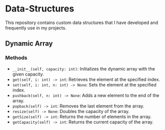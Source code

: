 # Data-Structures
This repository contains custom data structures that I have developed and frequently use in my projects.

##  Dynamic Array
### Methods

- `__init__(self, capacity: int)`: Initializes the dynamic array with the given capacity.
- `get(self, i: int) -> int`: Retrieves the element at the specified index.
- `set(self, i: int, n: int) -> None`: Sets the element at the specified index.
- `pushback(self, n: int) -> None`: Adds a new element to the end of the array.
- `popback(self) -> int`: Removes the last element from the array.
- `resize(self) -> None`: Doubles the capacity of the array.
- `getSize(self) -> int`: Returns the number of elements in the array.
- `getCapacity(self) -> int`: Returns the current capacity of the array.

